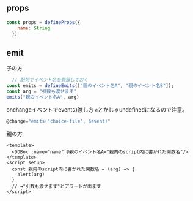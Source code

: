 ## props
```js
const props = defineProps({
    name: String
  })
```

## emit
子の方
```js
  // 配列でイベント名を登録しておく
const emits = defineEmits(["親のイベント名A", "親のイベント名B"]);
const arg = "引数も渡せます"
emits("親のイベント名A", arg)
```
onchangeイベントでeventの渡し方
`e`とかじゃundefinedになるので注意。
```js
@change="emits('choice-file', $event)"
```
親の方
```vue
<template>
  <DDBox :name="name" @親のイベント名A="親内のscript内に書かれた関数名"/>
</template>
<script setup>
  const 親内のscript内に書かれた関数名 = (arg) => {
    alert(arg)
  }
  // →"引数も渡せます"とアラートが出ます
</script>
```